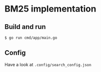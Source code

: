 # BM25 implementation

## Build and run

```bash
$ go run cmd/app/main.go
```

## Config

Have a look at `.config/search_config.json`

